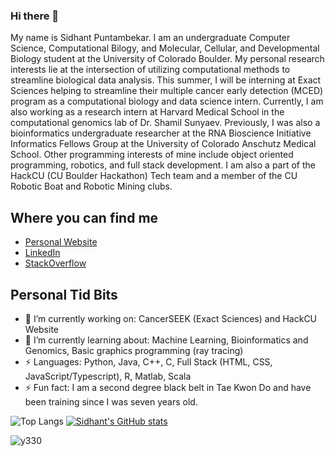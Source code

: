 ### Hi there 👋

My name is Sidhant Puntambekar. I am an undergraduate Computer Science, Computational Bilogy, and Molecular, Cellular, and Developmental Biology student at the University of Colorado Boulder. My personal research interests lie at the intersection of utilizing computational methods to streamline biological data analysis. This summer, I will be interning at Exact Sciences helping to streamline their multiple cancer early detection (MCED) program as a computational biology and data science intern. Currently, I am also working as a research intern at Harvard Medical School in the computational genomics lab of Dr. Shamil Sunyaev. Previously, I was also a bioinformatics undergraduate researcher at the RNA Bioscience Initiative Informatics Fellows Group at the University of Colorado Anschutz Medical School. Other programming interests of mine include object oriented programming, robotics, and full stack development. I am also a part of the HackCU (CU Boulder Hackathon) Tech team and a member of the CU Robotic Boat and Robotic Mining clubs. 

## Where you can find me
 - [Personal Website](https://sidhantpuntambekar.com)
 - [LinkedIn](https://www.linkedin.com/in/sidhant-puntambekar)
 - [StackOverflow](https://stackoverflow.com/users/12055509/sidhant-puntambekar)


## Personal Tid Bits
  - 🔭 I’m currently working on: CancerSEEK (Exact Sciences) and HackCU Website 
  - 🌱 I’m currently learning about: Machine Learning, Bioinformatics and Genomics, Basic graphics programming (ray tracing) 
  - ⚡ Languages: Python, Java, C++, C, Full Stack (HTML, CSS, JavaScript/Typescript), R, Matlab, Scala
  - ⚡ Fun fact: I am a second degree black belt in Tae Kwon Do and have been training since I was seven years old.  
 
 ![Top Langs](https://github-readme-stats.vercel.app/api/top-langs/?username=SidhantPuntambekar&layout=compact)
 [![Sidhant's GitHub stats](https://github-readme-stats.vercel.app/api?username=SidhantPuntambekar)](https://github.com/anuraghazra/github-readme-stats)
 <p align="left"> <img src="https://komarev.com/ghpvc/?username=peasant98&label=Profile%20views&color=0e75b6&style=classic" alt="y330" /> </p>
 
<!--
**SidhantPuntambekar/SidhantPuntambekar** is a ✨ _special_ ✨ repository because its `README.md` (this file) appears on your GitHub profile.

Here are some ideas to get you started:

- 🔭 I’m currently working on ...
- 🌱 I’m currently learning ...
- 👯 I’m looking to collaborate on ...
- 🤔 I’m looking for help with ...
- 💬 Ask me about ...
- 📫 How to reach me: ...
- 😄 Pronouns: ...
- ⚡ Fun fact: ...
-->
